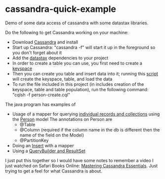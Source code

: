 # cassandra-quick-example
Demo of some data access of cassandra with some datastax libraries.

Do the following to get Cassandra working on your machine:

* Download [Cassandra](http://cassandra.apache.org/) and install
* Start up Cassandra: "cassandra -f" will start it up in the foreground so you don't forget about it
* Add the [datastax](https://github.com/idaho-guy/cassandra-quick-example/commit/4df638f097be037d661e48ce4a84b2d7e307a691) dependencies to your project
* In order to create a table you can use, you first need to create a [keyspace](https://github.com/idaho-guy/cassandra-quick-example/blob/master/person-create.cql#L1)
* Then you can create you table and insert data into it; running this [script](https://github.com/idaho-guy/cassandra-quick-example/blob/master/person-create.cql) will create the keyspace, table, and load the data
* To run the file included in this project (in includes creation of the keyspace, table and table population), run the following command: "cqlsh -f person-create.cql"

The java program has examples of
* Usage of a mapper for querying [individual records and collections](https://github.com/idaho-guy/cassandra-quick-example/blob/master/src/main/java/com/sage/app/Cassandra.java#L29) using the [Person](https://github.com/idaho-guy/cassandra-quick-example/blob/master/src/main/java/com/sage/model/Person.java#L10) model The annotations on Person are
  * @Table
  * @Column (required if the column name in the db is different then the name of the field on the Model)
  * @PartitionKey
* Doing an [Insert](https://github.com/idaho-guy/cassandra-quick-example/blob/master/src/main/java/com/sage/app/Cassandra.java#L62) with a mapper
* Using a [QueryBuilder and ResultSet](https://github.com/idaho-guy/cassandra-quick-example/blob/master/src/main/java/com/sage/app/Cassandra.java#L46)

I just put this together so I would have some notes to remember a video I just watched on Safari Books Online: [Mastering Cassandra Essentials](https://www.safaribooksonline.com/videos/mastering-cassandra-essentials/9781491994122). Just trying to get a feel for what Cassandra is about.




